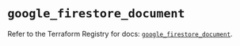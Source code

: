 # `google_firestore_document`

Refer to the Terraform Registry for docs: [`google_firestore_document`](https://registry.terraform.io/providers/hashicorp/google/6.21.0/docs/resources/firestore_document).
